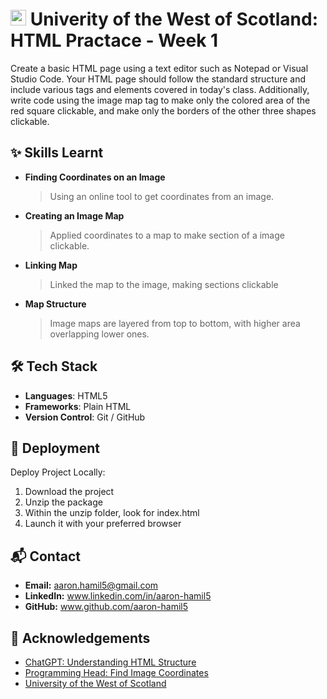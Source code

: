 # <img src="https://www.uniqstudio.org/images/template_web.webp" alt="TEMPLATE Logo" width="25"/> Univerity of the West of Scotland: HTML Practace - Week 1

Create a basic HTML page using a text editor such as Notepad or Visual Studio Code. Your HTML page should follow the standard structure and include various tags and elements covered in today's class. Additionally, write code using the image map tag to make only the colored area of the red square clickable, and make only the borders of the other three shapes clickable.

## ✨ Skills Learnt
- **Finding Coordinates on an Image**
    > Using an online tool to get coordinates from an image.
- **Creating an Image Map**
    > Applied coordinates to a map to make section of a image clickable.
- **Linking Map**
    > Linked the map to the image, making sections clickable
- **Map Structure**
    > Image maps are layered from top to bottom, with higher area overlapping lower ones.

## 🛠️ Tech Stack
- **Languages**: HTML5
- **Frameworks**: Plain HTML
- **Version Control**: Git / GitHub

## 🚀 Deployment
Deploy Project Locally:
1. Download the project
2. Unzip the package
3. Within the unzip folder, look for index.html
4. Launch it with your preferred browser

## 📬 Contact
- **Email:** aaron.hamil5@gmail.com
- **LinkedIn:** www.linkedin.com/in/aaron-hamil5
- **GitHub:** www.github.com/aaron-hamil5

## 🙏 Acknowledgements
 - [ChatGPT: Understanding HTML Structure](https://www.chatgpt.com/)
 - [Programming Head: Find Image Coordinates](https://www.programminghead.com/Projects/find-coordinates-of-image-online.html)
 - [University of the West of Scotland](https://www.uws.ac.uk/study/undergraduate/undergraduate-course-search/web-mobile-development/)
